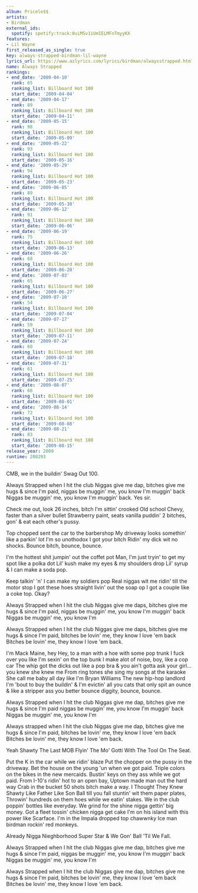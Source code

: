 ```yaml
---
album: Pricele$$
artists:
- Birdman
external_ids:
  spotify: spotify:track:0uiMSv1iUmIELMFnTmyyKX
features:
- Lil Wayne
first_released_as_single: true
key: always-strapped-birdman-lil-wayne
lyrics_url: https://www.azlyrics.com/lyrics/birdman/alwaysstrapped.html
name: Always Strapped
rankings:
- end_date: '2009-04-10'
  rank: 65
  ranking_list: Billboard Hot 100
  start_date: '2009-04-04'
- end_date: '2009-04-17'
  rank: 89
  ranking_list: Billboard Hot 100
  start_date: '2009-04-11'
- end_date: '2009-05-15'
  rank: 98
  ranking_list: Billboard Hot 100
  start_date: '2009-05-09'
- end_date: '2009-05-22'
  rank: 93
  ranking_list: Billboard Hot 100
  start_date: '2009-05-16'
- end_date: '2009-05-29'
  rank: 94
  ranking_list: Billboard Hot 100
  start_date: '2009-05-23'
- end_date: '2009-06-05'
  rank: 89
  ranking_list: Billboard Hot 100
  start_date: '2009-05-30'
- end_date: '2009-06-12'
  rank: 91
  ranking_list: Billboard Hot 100
  start_date: '2009-06-06'
- end_date: '2009-06-19'
  rank: 75
  ranking_list: Billboard Hot 100
  start_date: '2009-06-13'
- end_date: '2009-06-26'
  rank: 68
  ranking_list: Billboard Hot 100
  start_date: '2009-06-20'
- end_date: '2009-07-03'
  rank: 65
  ranking_list: Billboard Hot 100
  start_date: '2009-06-27'
- end_date: '2009-07-10'
  rank: 54
  ranking_list: Billboard Hot 100
  start_date: '2009-07-04'
- end_date: '2009-07-17'
  rank: 59
  ranking_list: Billboard Hot 100
  start_date: '2009-07-11'
- end_date: '2009-07-24'
  rank: 60
  ranking_list: Billboard Hot 100
  start_date: '2009-07-18'
- end_date: '2009-07-31'
  rank: 61
  ranking_list: Billboard Hot 100
  start_date: '2009-07-25'
- end_date: '2009-08-07'
  rank: 66
  ranking_list: Billboard Hot 100
  start_date: '2009-08-01'
- end_date: '2009-08-14'
  rank: 72
  ranking_list: Billboard Hot 100
  start_date: '2009-08-08'
- end_date: '2009-08-21'
  rank: 83
  ranking_list: Billboard Hot 100
  start_date: '2009-08-15'
release_year: 2009
runtime: 208293
---
```

CMB, we in the buildin' Swag Out 100.


Always Strapped when I hit the club
Niggas give me dap, bitches give me hugs
& since I'm paid, niggas be muggin' me, you know I'm muggin' back
Niggas be muggin' me, you know I'm muggin' back.
Yes sir.

Check me out, look
26 inches, bitch I'm sittin' crooked
Old school Chevy, faster than a silver bullet
Strawberry paint, seats vanilla puddin'
2 bitches, gon' & eat each other's pussy.

Top chopped sent the car to the barbershop
My driveway looks somethin' like a parkin' lot
I'm so unothodox
I got your bitch Ridin' my dick wit no shocks.
Bounce bitch, bounce, bounce.

I'm the hottest shit jumpin' out the coffet pot
Man, I'm just tryin' to get my spot like a polka dot
Lil' kush make my eyes & my shoulders drop
Lil' syrup & I can make a soda pop.

Keep talkin' 'n' I can make my soldiers pop
Real niggas wit me ridin' till the motor stop
I got these hoes straight livin' out the soap op
I got a couple like a coke top.
Okay?

Always Strapped when I hit the club
Niggas give me daps, bitches give me hugs
& since I'm paid, niggas be muggin' me, you know I'm muggin' back
Niggas be muggin' me, you know I'm

Always Strapped when I hit the club
Niggas give me daps, bitches give me hugs
& since I'm paid, bitches be lovin' me, they know I love 'em back
Bitches be lovin' me, they know I love 'em back.


I'm Mack Maine, hey
Hey, to a man with a hoe with some pop trunk
I fuck over you like I'm sexin' on the top bunk
I make alot of noise, boy, like a cop car
The whip got the dicks out like a pop bra
& you ain't gotta ask your girl... you knew she knew me
From ring tones she sing my songs at the karaoke
She call me baby all day like I'm Bryan Williams
The new hip-hop landlord I'm 'bout to buy the buildin'
& I'm evictin' all you cats that only spit an ounce
& like a stripper ass you better bounce diggity, bounce, bounce.

Always Strapped when I hit the club
Niggas give me dap, bitches give me hugs
& since I'm paid niggas be muggin' me, you know I'm muggin' back
Niggas be muggin' me, you know I'm

Always strapped when I hit the club
Niggas give me dap, bitches give me hugs
& since I'm paid, bitches be lovin' me, they know I love 'em back
Bitches be lovin' me, they know I love 'em back.

Yeah Shawty The Last MOB Flyin' The Mo' Gotti With The Tool On The Seat.


Put the K in the car while we ridin' blaze
Put the chopper on the pussy in the driveway.
Bet the house on the young 'un when we got paid.
Triple colors on the bikes in the new mercaids.
Bustin' keys on they ass while we got paid.
From I-10's ridin' hot to an open bay,
Uptown made man out the hard way
Crab in the bucket 50 shots bitch make a way.
I Thought They Knew Shawty
Like Father Like Son
Ball till you fall stuntin' wit them paper plates,
Throwin' hundreds on them hoes while we eatin' stakes.
We in the club poppin' bottles like everyday.
We grind for the shine nigga gettin' big money.
Got a fleet tossin' chicken nigga get cake
I'm on his island with this power like Scarface.
I'm in the Impala dropped top chawwnky
Ice man birdman rockin' red monkeys.

Already Nigga Nieghborhood Super Star
& We Gon' Ball 'Til We Fall.

Always Strapped when I hit the club
Niggas give me dap, bitches give me hugs
& since I'm paid, niggas be muggin' me, you know I'm muggin' back
Niggas be muggin' me, you know I'm

Always Strapped when I hit the club
Niggas give me dap, bitches give me hugs
& since I'm paid, bitches be lovin' me, they know I love 'em back
Bitches be lovin' me, they know I love 'em back.
